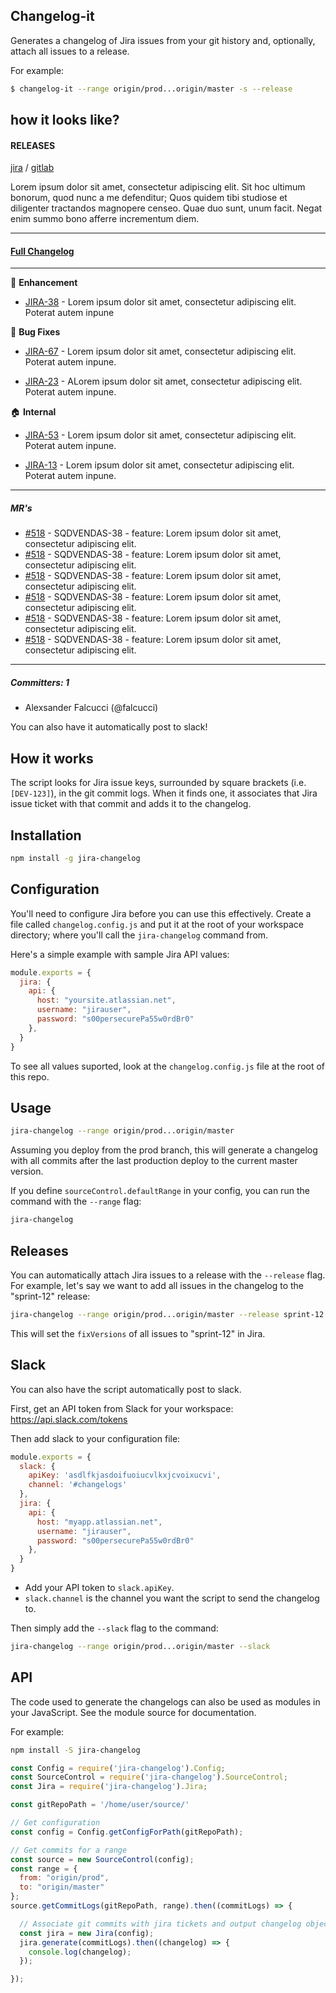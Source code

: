 Changelog-it
------------------------

Generates a changelog of Jira issues from your git history and, optionally, attach all issues to a release.

For example:

```bash
$ changelog-it --range origin/prod...origin/master -s --release
```

## how it looks like?

#### RELEASES

[jira](https:///versions/45343) /
[gitlab](https:///tags/v5.8.24)


Lorem ipsum dolor sit amet, consectetur adipiscing elit. Sit hoc ultimum bonorum, quod nunc a me defenditur; Quos quidem tibi studiose et diligenter tractandos magnopere censeo. Quae duo sunt, unum facit. Negat enim summo bono afferre incrementum diem. 

----------

#### [Full Changelog](https:///v5.8.23...v5.8.24)
----------

:dizzy: **Enhancement**
  
* [JIRA-38](https://-38) - Lorem ipsum dolor sit amet, consectetur adipiscing elit. Poterat autem inpune
  
:bug: **Bug Fixes**
  
* [JIRA-67](https://magazineluiza.atlassian.net/browse/SQDVENDAS-67) - Lorem ipsum dolor sit amet, consectetur adipiscing elit. Poterat autem inpune.
  
* [JIRA-23](https://magazineluiza.atlassian.net/browse/SQDVENDAS-23) - ALorem ipsum dolor sit amet, consectetur adipiscing elit. Poterat autem inpune.

:house: **Internal**
  
* [JIRA-53](https://-53) - Lorem ipsum dolor sit amet, consectetur adipiscing elit. Poterat autem inpune.
  
* [JIRA-13](https://-13) - Lorem ipsum dolor sit amet, consectetur adipiscing elit. Poterat autem inpune.

----------

##### MR's

- [#518](https:///merge_requests/518) - SQDVENDAS-38 - feature: Lorem ipsum dolor sit amet, consectetur adipiscing elit.
- [#518](https:///merge_requests/518) - SQDVENDAS-38 - feature: Lorem ipsum dolor sit amet, consectetur adipiscing elit.
- [#518](https:///merge_requests/518) - SQDVENDAS-38 - feature: Lorem ipsum dolor sit amet, consectetur adipiscing elit.
- [#518](https:///merge_requests/518) - SQDVENDAS-38 - feature: Lorem ipsum dolor sit amet, consectetur adipiscing elit.
- [#518](https:///merge_requests/518) - SQDVENDAS-38 - feature: Lorem ipsum dolor sit amet, consectetur adipiscing elit.
- [#518](https:///merge_requests/518) - SQDVENDAS-38 - feature: Lorem ipsum dolor sit amet, consectetur adipiscing elit.

----------

##### Committers: **1**

* Alexsander Falcucci (@falcucci)


You can also have it automatically post to slack!

## How it works

The script looks for Jira issue keys, surrounded by square brackets (i.e. `[DEV-123]`), in the git commit logs. When it finds one, it associates that Jira issue ticket with that commit and adds it to the changelog.


## Installation

```bash
npm install -g jira-changelog
```


## Configuration

You'll need to configure Jira before you can use this effectively. Create a file called `changelog.config.js` and put it at the root of your workspace directory; where you'll call the `jira-changelog` command from.

Here's a simple example with sample Jira API values:

```javascript
module.exports = {
  jira: {
    api: {
      host: "yoursite.atlassian.net",
      username: "jirauser",
      password: "s00persecurePa55w0rdBr0"
    },
  }
}
```

To see all values suported, look at the `changelog.config.js` file at the root of this repo.

## Usage

```bash
jira-changelog --range origin/prod...origin/master
```

Assuming you deploy from the prod branch, this will generate a changelog with all commits after the last production deploy to the current master version.

If you define `sourceControl.defaultRange` in your config, you can run the command with the `--range` flag:

```bash
jira-changelog
```

## Releases

You can automatically attach Jira issues to a release with the `--release` flag. For example, let's say we want to add all issues in the changelog to the "sprint-12" release:

```bash
jira-changelog --range origin/prod...origin/master --release sprint-12
```

This will set the `fixVersions` of all issues to "sprint-12" in Jira.

## Slack

You can also have the script automatically post to slack.

First, get an API token from Slack for your workspace:
https://api.slack.com/tokens

Then add slack to your configuration file:

```javascript
module.exports = {
  slack: {
    apiKey: 'asdlfkjasdoifuoiucvlkxjcvoixucvi',
    channel: '#changelogs'
  },
  jira: {
    api: {
      host: "myapp.atlassian.net",
      username: "jirauser",
      password: "s00persecurePa55w0rdBr0"
    },
  }
}
```

 * Add your API token to `slack.apiKey`.
 * `slack.channel` is the channel you want the script to send the changelog to.

Then simply add the `--slack` flag to the command:

```bash
jira-changelog --range origin/prod...origin/master --slack
```

## API
The code used to generate the changelogs can also be used as modules in your JavaScript.
See the module source for documentation.

For example:

```bash
npm install -S jira-changelog
```

```javascript
const Config = require('jira-changelog').Config;
const SourceControl = require('jira-changelog').SourceControl;
const Jira = require('jira-changelog').Jira;

const gitRepoPath = '/home/user/source/'

// Get configuration
const config = Config.getConfigForPath(gitRepoPath);

// Get commits for a range
const source = new SourceControl(config);
const range = {
  from: "origin/prod",
  to: "origin/master"
};
source.getCommitLogs(gitRepoPath, range).then((commitLogs) => {

  // Associate git commits with jira tickets and output changelog object
  const jira = new Jira(config);
  jira.generate(commitLogs).then((changelog) => {
    console.log(changelog);
  });

});
```
